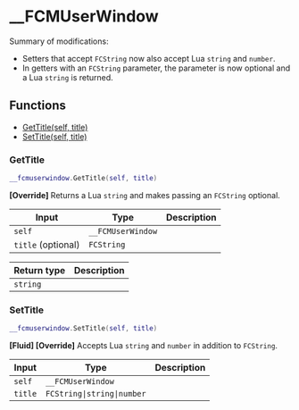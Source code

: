 # __FCMUserWindow

Summary of modifications:
- Setters that accept `FCString` now also accept Lua `string` and `number`.
- In getters with an `FCString` parameter, the parameter is now optional and a Lua `string` is returned.

## Functions

- [GetTitle(self, title)](#gettitle)
- [SetTitle(self, title)](#settitle)

### GetTitle

```lua
__fcmuserwindow.GetTitle(self, title)
```

**[Override]**
Returns a Lua `string` and makes passing an `FCString` optional.

| Input | Type | Description |
| ----- | ---- | ----------- |
| `self` | `__FCMUserWindow` |  |
| `title` (optional) | `FCString` |  |

| Return type | Description |
| ----------- | ----------- |
| `string` |  |

### SetTitle

```lua
__fcmuserwindow.SetTitle(self, title)
```

**[Fluid] [Override]**
Accepts Lua `string` and `number` in addition to `FCString`.

| Input | Type | Description |
| ----- | ---- | ----------- |
| `self` | `__FCMUserWindow` |  |
| `title` | `FCString\|string\|number` |  |
